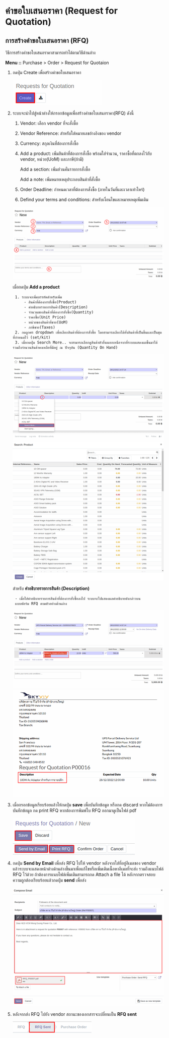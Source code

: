 # คำขอใบเสนอราคา (Request for Quotation)

## การสร้างคำขอใบเสนอราคา (RFQ)
วิธีการสร้างคำขอใบเสนอราคาสามารถทำได้ตามวิธีด้านล่าง

**Menu ::** Purchase > Order > Request for Quotaion

1. กดปุ่ม Create เพื่อสร้างคำขอใบเสนอราคา

    ![](img/RFQ01.png)

2. ระบบจะนำไปสู่หน้าต่างให้กรอกข้อมูลเพื่อสร้างคำขอใบเสนอราคา(RFQ) ดังนี้
    1. Vendor: เลือก vendor ที่จะสั่งซื้อ
    2. Vendor Reference: สำหรับใส่หมายเลขอ้างอิงของ vendor
    3. Currency: สกุลเงินที่ต้องการสั่งซื้อ
    4. Add a product: เพิ่มสินค้าที่ต้องการสั่งซื้อ พร้อมใส่จำนวน, ราคาซื้อที่ตกลงไว้กับ vendor, หน่วย(UoM) และภาษี(ถ้ามี)
       
        Add a section: เพิ่มส่วนคั่นรายการสั่งซื้อ

        Add a note: เพิ่มหมายเหตุประกอบสินค้าที่สั่งซื้อ 
        
    5. Order Deadline: กำหนดเวลาที่ต้องการสั่งซื้อ (ภายในวันที่และเวลาเท่าไหร่)
    6. Defind your terms and conditions: สำหรับเงื่อนไขและหมายเหตุเพิ่มเติม

    ![](img/RFQ02.png)

    เมื่อกดปุ่ม **Add a product**

        1. ระบบจะเพิ่มบรรทัดสำหรับเพิ่ม
            - สินค้าที่ต้องการสั่งซื้อ(Product)
            - คำอธิบายรายการสินค้า(Description)
            - จำนวนของสินค้าที่ต้องการสั่งซื้อ(Quantity)
            - ราคาซื้อ(Unit Price)
            - หน่วยของสินค้าที่ขาย(UoM)
            - ภาษีขาย(Taxes)
        2. กดลูกศร dropdown เพื่อเลือกสินค้าที่ต้องการสั่งซื้อ โดยสามารถเลือกได้ทั้งสินค้าที่เป็นชิ้นและเป็นชุดที่กำหนดไว้ (set/kit) 
        3. เมื่อกดปุ่ม Search More.. จะสามารถเลือกดูสินค้าตัวอื่นนอกเหนือจากที่ระบบแสดงผลขึ้นมาได้ รวมถึงจำนวนสินค้าคงเหลือที่มีอยู่ ณ ปัจจุบัน (Quantity On Hand)

    ![](img/RFQ09.png)
    ![](img/RFQ10.png)

    สำหรับ **คำอธิบายรายการสินค้า (Description)**

        - เมื่อใส่คำอธิบายรายการสินค้าที่ต้องการสั่งซื้อลงไป ระบบจะไปแสดงผลคำอธิบายดังกล่าวบน
        แบบฟอร์ม RFQ ตามตัวอย่างด้านล่าง

    ![](img/RFQ11.png)
    ![](img/RFQ12.png)

3. เมื่อกรอกข้อมูลเรียบร้อยแล้วให้กดปุ่ม **save** เพื่อบันทึกข้อมูล หรือกด discard หากไม่ต้องการบันทึกข้อมูล กด print RFQ หากต้องการพิมพ์ใบ RFQ ออกมาดูเป็นไฟล์ pdf 

    ![](img/RFQ03.png)

4. กดปุ่ม **Send by Email** เพื่อส่ง RFQ ไปให้ vendor หลังจากใส่ที่อยู่อีเมลของ vendor แล้วระบบจะแสดงหน้าต่างด้านล่างขึ้นมาเพื่อแก้ไขหรือเพิ่มเติมเนื้อหาอีเมลที่จะส่ง รวมถึงแนบไฟล์ RFQ ไว้ด้วย ถ้าต้องการแนบไฟล์เพิ่มเติมสามารถกด Attach a file ได้ หลังจากตรวจสอบความถูกต้องเรียบร้อยแล้วกดปุ่ม **send** เพื่อส่ง

    ![](img/RFQ04.png)

5. หลังจากส่ง RFQ ไปยัง vendor สถานะของเอกสารจะเปลี่ยนเป็น **RFQ sent**

    ![](img/RFQ08.png)





